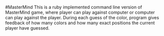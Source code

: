 #MasterMind
This is a ruby implemented command line version of MasterMind game, where player can play against computer or computer can play against the player.
During each guess of the color, program gives feedback of how many colors and how many exact positions the current player have guessed.